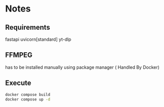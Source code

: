 # Notes

## Requirements

fastapi
uvicorn[standard]
yt-dlp

## FFMPEG

has to be installed manually using package manager ( Handled By Docker)

## Execute

```bash
docker compose build
docker compose up -d
```
